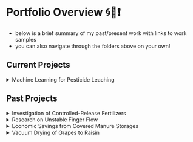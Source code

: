 # Portfolio Overview 🌀🤠❗️

* below is a brief summary of my past/present work with links to work samples
* you can also navigate through the folders above on your own!

## Current Projects

<details>
<summary>Machine Learning for Pesticide Leaching</summary>

* Collaborative project for Cornell Soil & Water Lab and NY Department of Environmental Conservation
* Building a Gradient Boosting binary classifer model to predict whether or not pesticides will leach
* [read more](https://github.com/izguenther6/Portfolio/tree/028259ee8e2241c11f714b1a845405c5bc4d4392/1%29%20Cornell%20Soil%20and%20Water%20Lab%2C%20Oct.%202022%20-%20Present)
* 

</details>

## Past Projects

<details>
<summary>Investigation of Controlled-Release Fertilizers</summary>

* Internship project with Costa Farms in Miami, FL
* Performed experimental study on the efficacy of different controlled-release fertilizers
* [read more](https://github.com/izguenther6/Portfolio/tree/main/1%20Cornell%20Soil%20and%20Water%20Lab%2C%20Oct.%202022%20-%20Present/Predicting%20Pesticide%20Contamination%20in%20New%20York%20Aquifers](https://github.com/izguenther6/Portfolio/tree/main/3)%20Costa%20Farms%20-%20Summer%202023)

</details>

<details>
<summary>Research on Unstable Finger Flow</summary>

* Research project with Cornell Soil & Water Lab
* Studied how water infiltrates soil 
* [read more](https://github.com/izguenther6/Portfolio/tree/main/1%20Cornell%20Soil%20and%20Water%20Lab%2C%20Oct.%202022%20-%20Present/Predicting%20Pesticide%20Contamination%20in%20New%20York%20Aquifers](https://github.com/izguenther6/Portfolio/tree/main/3)%20Costa%20Farms%20-%20Summer%202023](https://github.com/izguenther6/Portfolio/tree/main/2)%20Cornell%20PRO-DAIRY%2C%20Jan.%202024%20-%20Present%20/Covered%20Storage%20Mass%20Balances)

</details>

<details>
<summary>Economic Savings from Covered Manure Storages</summary>

* Research project with Cornell PRO-DAIRY
* Calculated the economic savings from covered manure storages
* [read more](https://github.com/izguenther6/Portfolio/tree/main/1%20Cornell%20Soil%20and%20Water%20Lab%2C%20Oct.%202022%20-%20Present/Predicting%20Pesticide%20Contamination%20in%20New%20York%20Aquifers](https://github.com/izguenther6/Portfolio/tree/main/3)%20Costa%20Farms%20-%20Summer%202023](https://github.com/izguenther6/Portfolio/tree/main/2)%20Cornell%20PRO-DAIRY%2C%20Jan.%202024%20-%20Present%20/Covered%20Storage%20Mass%20Balances)

</details>

<details>
<summary>Vacuum Drying of Grapes to Raisin</summary>

* Class project for BEE 4630: Digital Food Engineering
* Created COMSOL simulation of how a grape is vacuum dried to a raisin
* [read more](https://github.com/izguenther6/Portfolio/tree/main/4%20BEE%204630%20-%20Digital%20Food%20Engineering%2C%20Spring%202023)

</details>
